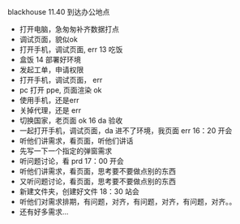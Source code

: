 blackhouse
11.40 到达办公地点
- 打开电脑，急匆匆补齐数据打点
- 调试页面，貌似ok
- 打开手机，调试页面, err 
13 吃饭
- 盒饭
14 部署好环境
- 发起工单，申请权限
- 打开手机，调试页面， err
- pc 打开 ppe, 页面渲染 ok
- 使用手机，还是err
- 关掉代理，还是 err
- 切换国家，老页面 ok 
16 da 验收
- 一起打开手机，调试页面，da 进不了环境，我页面 err
16：20 开会
- 听他们讲需求，看页面，听他们讲话
- 先写一下一个指定的弹窗需求
- 听问题讨论，看 prd
17：00 开会
- 听他们讲需求，看页面，思考要不要做点别的东西
- 又听问题讨论，看页面，思考要不要做点别的东西
- 新建文件夹，创建好文件
18：30 站会
- 听他们对需求排期，有问题，对齐，有问题，对齐，有问题，对齐。。
- 还有好多需求...
